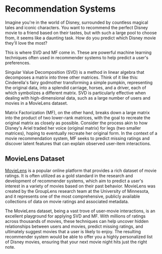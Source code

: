 

# Recommendation Systems
Imagine you're in the world of Disney, surrounded by countless magical tales and iconic characters. You want to recommend the perfect Disney movie to a friend based on their tastes, but with such a large pool to choose from, it seems like a daunting task. How do you predict which Disney movie they'll love the most?

This is where SVD and MF come in. These are powerful machine learning techniques often used in recommender systems to help predict a user's preferences.

Singular Value Decomposition (SVD) is a method in linear algebra that decomposes a matrix into three other matrices. Think of it like this: Cinderella's fairy godmother transforming a simple pumpkin, representing the original data, into a splendid carriage, horses, and a driver, each of which symbolizes a different matrix. SVD is particularly effective when dealing with high-dimensional data, such as a large number of users and movies in a MovieLens dataset.

Matrix Factorization (MF), on the other hand, breaks down a large matrix into the product of two lower-rank matrices, with the goal to recreate the original matrix as closely as possible. Consider the process akin to how Disney's Ariel traded her voice (original matrix) for legs (two smaller matrices), hoping to eventually recreate her original form. In the context of a movie recommendation system, MF seeks to predict missing ratings and discover latent features that can explain observed user-item interactions.

## MovieLens Dataset
[MovieLens](https://grouplens.org/datasets/movielens/25m/) is a popular online platform that provides a rich dataset of movie ratings. It is often utilized as a gold standard in the research and development of recommender systems, which aim to predict a user's interest in a variety of movies based on their past behavior. MovieLens was created by the GroupLens research team at the University of Minnesota, and it represents one of the most comprehensive, publicly available collections of data on movie ratings and associated metadata.

The MovieLens dataset, being a vast trove of user-movie interactions, is an excellent playground for applying SVD and MF. With millions of ratings across thousands of movies, these techniques can help uncover hidden relationships between users and movies, predict missing ratings, and ultimately suggest movies that a user is likely to enjoy. The resulting recommender system would be able to offer you a highly personalized list of Disney movies, ensuring that your next movie night hits just the right note.